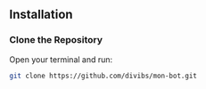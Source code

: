 ## Installation

### Clone the Repository
Open your terminal and run:

```sh
git clone https://github.com/divibs/mon-bot.git
